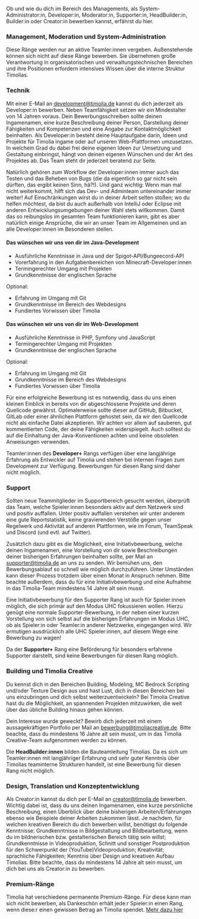 Ob und wie du dich im Bereich des Managements, als System-Administrator:in, Developer:in, Moderator:in, Supporter:in, HeadBuilder:in, Builder:in oder Creator:in bewerben kannst, erfährst du hier.

### Management, Moderation und System-Administration
Diese Ränge werden nur an aktive Teamler:innen vergeben. Außenstehende können sich nicht auf diese Ränge bewerben. 
Sie übernehmen große Verantwortung in organisatorischen und verwaltungstechnischen Bereichen und ihre Positionen erfordern intensives Wissen über die interne Struktur Timolias.


### Technik
Mit einer E-Mail an <a href="mailto:development@timolia.de">development@timolia.de</a> kannst du dich jederzeit als Developer:in bewerben. Neben Teamfähigkeit setzen wir ein Mindestalter von 14 Jahren voraus. 
Dein Bewerbungsschreiben sollte deinen Ingamenamen, eine kurze Beschreibung deiner Person, Darstellung deiner Fähigkeiten und Kompetenzen und eine Angabe zur Kontaktmöglichkeit beinhalten. Als Developer:in besteht deine Hauptaufgabe darin, Ideen und Projekte für Timolia ingame oder auf unseren Web-Plattformen umzusetzen. 
In welchem Grad du dabei frei deine eigenen Ideen zur Umsetzung und Gestaltung einbringst, hängt von deinen eigenen Wünschen und der Art des Projektes ab. Das Team steht dir jederzeit beratend zur Seite.

Natürlich gehören zum Workflow der Developer:innen immer auch das Testen und das Beheben von Bugs (die da eigentlich so gar nicht sein dürften, das ergibt keinen Sinn, hä?!). Und ganz wichtig: Wenn man mal nicht weiterkommt, hilft sich das Dev- und Adminteam untereinander immer weiter!
Auf Einschränkungen wirst du in deiner Arbeit selten stoßen; wo du helfen möchtest, da bist du auch außerhalb von IntelliJ oder Eclipse mit anderen Entwicklungsumgebungen deiner Wahl stets willkommen.
Damit das so reibungslos im gesamten Team funktionieren kann, gibt es aber natürlich einige Ansprüche, die wir an unser Team im Allgemeinen und an alle Developer:innen im Besonderen stellen.

#### Das wünschen wir uns von dir im Java-Development
- Ausführliche Kenntnisse in Java und der Spigot-API/Bungeecord-API
- Vorerfahrung in den Aufgabenbereichen von Minecraft-Developer:innen
- Termingerechter Umgang mit Projekten
- Grundkenntnisse der englischen Sprache

Optional:

- Erfahrung im Umgang mit Git
- Grundkenntnisse im Bereich des Webdesigns
- Fundiertes Vorwissen über Timolia

#### Das wünschen wir uns von dir im Web-Development
- Ausführliche Kenntnisse in PHP, Symfony und JavaScript
- Termingerechter Umgang mit Projekten
- Grundkenntnisse der englischen Sprache

Optional:

- Erfahrung im Umgang mit Git
- Grundkenntnisse im Bereich des Webdesigns
- Fundiertes Vorwissen über Timolia

Für eine erfolgreiche Bewerbung ist es notwendig, dass du uns einen kleinen Einblick in bereits von dir abgeschlossene Projekte und deren Quellcode gewährst. Optimalerweise sollte dieser auf GitHub, Bitbucket, GitLab oder einer ähnlichen Plattform gehostet sein, da wir den Quellcode nicht als einfache Datei akzeptieren. 
Wir achten vor allem auf sauberen, gut kommentierten Code, der deine Fähigkeiten widerspiegelt. Auch solltest du auf die Einhaltung der Java-Konventionen achten und keine obsoleten Anweisungen verwenden. 

Teamler:innen des <b>Developer+</b> Rangs verfügen über eine langjährige Erfahrung als Entwickler auf Timolia und stehen bei internen Fragen zum Development zur Verfügung. Bewerbungen für diesen Rang sind daher nicht möglich.


### Support
Sollten neue Teammitglieder im Supportbereich gesucht werden, überprüft das Team, welche Spieler:innen besonders aktiv auf dem Netzwerk sind und positiv auffallen.
Unter positiv auffallen verstehen wir unter anderem eine gute Reportstatistik, keine gravierenden Verstöße gegen unser Regelwerk und Aktivität auf anderen Plattformen,
wie im Forum, TeamSpeak und Discord (und evtl. auf Twitter).

Zusätzlich dazu gibt es die Möglichkeit, eine Initiativbewerbung, welche deinen Ingamenamen, eine Vorstellung von dir sowie Beschreibungen deiner bisherigen Erfahrungen beinhalten sollte,
per Mail an <a href="mailto:supporter@timolia.de">supporter@timolia.de</a> an uns zu senden. Wir bemühen uns, den Bewerbungsablauf so schnell wie möglich durchzuführen.
Unter Umständen kann dieser Prozess trotzdem über einen Monat in Anspruch nehmen.
Bitte beachte außerdem, dass du für eine Initiativbewerbung und eine Aufnahme in das Timolia-Team mindestens 14 Jahre alt sein musst.

Eine Initiativbewerbung für den Supporter Rang ist auch für Spieler:innen möglich, die sich primär auf den Modus UHC fokussieren wollen.
Hierzu genügt eine normale Supporter-Bewerbung, in der neben einer kurzen Vorstellung von sich selbst auf die bisherigen Erfahrungen im Modus UHC, ob als Spieler:in oder Teamler:in anderer Netzwerke, eingegangen wird. Wir ermutigen ausdrücklich alle UHC Spieler:innen, auf diesem Wege eine Bewerbung zu wagen!

Da der <b>Supporter+</b> Rang eine Beförderung für besonders erfahrene Supporter darstellt, sind keine Bewerbungen für diesen Rang möglich.


### Building und Timolia Creative
Du kennst dich in den Bereichen Building, Modeling, MC Bedrock Scripting und/oder Texture Design aus und hast Lust, dich in diesen Bereichen bei uns einzubringen und dich selbst weiterzuentwickeln?
Bei Timolia Creative hast du die Möglichkeit, an spannenden Projekten mitzuwirken, die weit über das übliche Building hinaus gehen können.

Dein Interesse wurde geweckt? Bewirb dich jederzeit mit einem aussagekräftigen Portfolio per Mail an <a href="mailto:bewerbung@timoliacreative.de">bewerbung@timoliacreative.de</a>.
Bitte beachte, dass du mindestens 16 Jahre alt sein musst, um in das Timolia Creative-Team aufgenommen werden zu können.

Die <b>HeadBuilder:innen</b> bilden die Bauteamleitung Timolias. Da es sich um Teamler:innen mit langjähriger Erfahrung und sehr guter Kenntnis über Timolias teaminterne Strukturen handelt, ist eine Bewerbung für diesen Rang nicht möglich.


### Design, Translation und Konzeptentwicklung
Als Creator:in kannst du dich per E-Mail an <a href="mailto:creator@timolia.de">creator@timolia.de</a> bewerben. Wichtig dabei ist, dass du uns deinen
Ingamenamen, eine kurze persönliche Beschreibung, einen Überblick über deine bisherigen Arbeiten/Erfahrungen ebenso wie Beispiele
deiner Arbeiten zukommen lässt. Je nachdem, für welchen kreativen Bereich du dich bewerben willst, benötigst du folgende Kenntnisse: Grundkenntnisse in Bildgestaltung
und Bildbearbeitung, wenn du im bildnerischen bzw. gestalterischen Bereich tätig sein willst; Grundkenntnisse in Videoproduktion, Schnitt und sonstiger
Postproduktion für den Schwerpunkt der (YouTube)Videoproduktion; Kreativität; sprachliche Fähigkeiten; Kenntnis über Design und kreativen Aufbau Timolias.
Bitte beachte, dass du mindestens 14 Jahre alt sein musst, um dich bei uns als Creator:in zu bewerben.


### Premium-Ränge
Timolia hat verschiedene permanente Premium-Ränge. Für diese kann man sich nicht bewerben, als Dankeschön erhält jede:r Spieler:in einen Rang, 
wenn diese:r einen gewissen Betrag an Timolia spendet. [Mehr dazu hier](/ranks/premium/)
